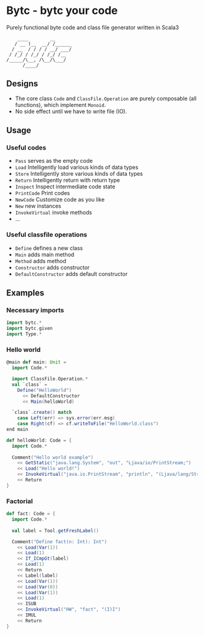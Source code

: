 # Bytc - bytc your code
Purely functional byte code and class file generator written in Scala3

```
    ____        __      
   / __ )__  __/ /______
  / __  / / / / __/ ___/
 / /_/ / /_/ / /_/ /__  
/_____/\__, /\__/\___/  
      /____/            
```


## Designs
- The core class `Code` and `ClassFile.Operation` are purely composable (all functions), which implement `Monoid`.
- No side effect until we have to write file (IO).

## Usage

### Useful codes
- `Pass` serves as the empty code
- `Load` Intelligently load various kinds of data types
- `Store` Intelligently store various kinds of data types
- `Return` Intelligently return with return type
- `Inspect` Inspect intermediate code state
- `PrintCode` Print codes
- `NewCode` Customize code as you like
- `New` new instances
- `InvokeVirtual` invoke methods
- ...

### Useful classfile operations
- `Define` defines a new class
- `Main` adds main method
- `Method` adds method
- `Constructor` adds constructor
- `DefaultConstructor` adds default constructor


## Examples

### Necessary imports
```scala
import bytc.*
import bytc.given
import Type.*
```

### Hello world
```scala
@main def main: Unit = 
  import Code.*

  import ClassFile.Operation.*
  val `class` = 
    Define("HelloWorld")
      << DefaultConstructor
      << Main(helloWorld)

  `class`.create() match
    case Left(err) => sys.error(err.msg)
    case Right(cf) => cf.writeToFile("HelloWorld.class")
end main

def helloWorld: Code = {
  import Code.*
  
  Comment("Hello world example")
    << GetStatic("java.lang.System", "out", "Ljava/io/PrintStream;")
    << Load("Hello world!")
    << InvokeVirtual("java.io.PrintStream", "println", "(Ljava/lang/String;)V")
    << Return
}
```

### Factorial
```scala
def fact: Code = {
  import Code.*
  
  val label = Tool.getFreshLabel()

  Comment("Define fact(n: Int): Int") 
    << Load(Var(1)) 
    << Load(1)
    << If_ICmpGt(label) 
    << Load(1) 
    << Return
    << Label(label)
    << Load(Var(1)) 
    << Load(Var(0))
    << Load(Var(1)) 
    << Load(1) 
    << ISUB 
    << InvokeVirtual("HW", "fact", "(I)I")
    << IMUL 
    << Return
}

```